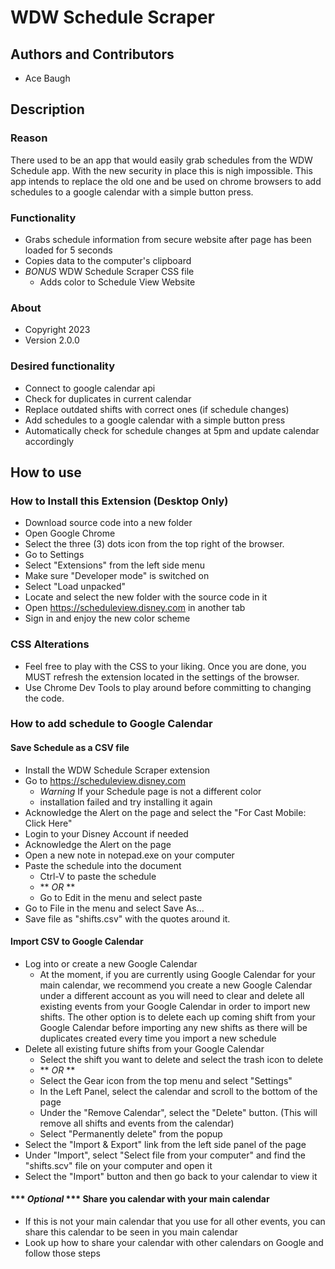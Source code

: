 # WDW Schedule Scraper
## Authors and Contributors
- Ace Baugh

## Description
### Reason
There used to be an app that would easily grab schedules from the WDW Schedule app. With the new security in place this is nigh impossible. This app intends to replace the old one and be used on chrome browsers to add schedules to a google calendar with a simple button press.

### Functionality
- Grabs schedule information from secure website after page has been loaded for 5 seconds
- Copies data to the computer's clipboard
- *BONUS* WDW Schedule Scraper CSS file
  - Adds color to Schedule View Website

### About
- Copyright 2023
- Version 2.0.0

### Desired functionality
- Connect to google calendar api
- Check for duplicates in current calendar
- Replace outdated shifts with correct ones (if schedule changes)
- Add schedules to a google calendar with a simple button press
- Automatically check for schedule changes at 5pm and update calendar accordingly

## How to use

### How to Install this Extension (Desktop Only)
- Download source code into a new folder
- Open Google Chrome 
- Select the three (3) dots icon from the top right of the browser.
- Go to Settings
- Select "Extensions" from the left side menu
- Make sure "Developer mode" is switched on
- Select "Load unpacked" 
- Locate and select the new folder with the source code in it
- Open https://scheduleview.disney.com in another tab
- Sign in and enjoy the new color scheme
  
### CSS Alterations
- Feel free to play with the CSS to your liking. Once you are done, you MUST refresh the extension located in the settings of the browser.
- Use Chrome Dev Tools to play around before committing to changing the code. 

### How to add schedule to Google Calendar
#### Save Schedule as a CSV file
- Install the WDW Schedule Scraper extension
- Go to https://scheduleview.disney.com
  - *Warning* If your Schedule page is not a different color
  - installation failed and try installing it again
- Acknowledge the Alert on the page and select the "For Cast Mobile: Click Here"
- Login to your Disney Account if needed
- Acknowledge the Alert on the page
- Open a new note in notepad.exe on your computer
- Paste the schedule into the document
  - Ctrl-V to paste the schedule
  - ** *OR* **
  - Go to Edit in the menu and select paste
- Go to File in the menu and select Save As...
- Save file as "shifts.csv" with the quotes around it.


#### Import CSV to Google Calendar
- Log into or create a new Google Calendar
  - At the moment, if you are currently using Google Calendar for your main calendar, we recommend you create a new Google Calendar under a different account as you will need to clear and delete all existing events from your Google Calendar in order to import new shifts. The other option is to delete each up coming shift from your Google Calendar before importing any new shifts as there will be duplicates created every time you import a new schedule
- Delete all existing future shifts from your Google Calendar
  - Select the shift you want to delete and select the trash icon to delete
  - ** *OR* **
  - Select the Gear icon from the top menu and select "Settings"
  - In the Left Panel, select the calendar and scroll to the bottom of the page
  - Under the "Remove Calendar", select the "Delete" button. (This will remove all shifts and events from the calendar)
  - Select "Permanently delete" from the popup
- Select the "Import & Export" link from the left side panel of the page
- Under "Import", select "Select file from your computer" and find the "shifts.scv" file on your computer and open it
- Select the "Import" button and then go back to your calendar to view it

#### *** *Optional* *** Share you calendar with your main calendar
 - If this is not your main calendar that you use for all other events, you can share this calendar to be seen in you main calendar
 - Look up how to share your calendar with other calendars on Google and follow those steps